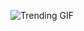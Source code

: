 ![Trending GIF](https://media0.giphy.com/media/v1.Y2lkPThiYjIxNzcyazJzMjh5dTQyeG1kd3o2a3I1ZzhibTVoYWJzaWVpeHI2cW5kcmR3ZiZlcD12MV9naWZzX3NlYXJjaCZjdD1n/fryY00CO4xCz4uJuDQ/giphy.gif)
